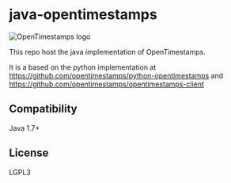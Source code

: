 # java-opentimestamps


![OpenTimestamps logo](https://raw.githubusercontent.com/opentimestamps/logo/master/white-bg/website-horizontal-350x75.png)

This repo host the java implementation of OpenTimestamps.

It is a based on the python implementation at https://github.com/opentimestamps/python-opentimestamps and https://github.com/opentimestamps/opentimestamps-client

## Compatibility

Java 1.7+

## License

LGPL3

